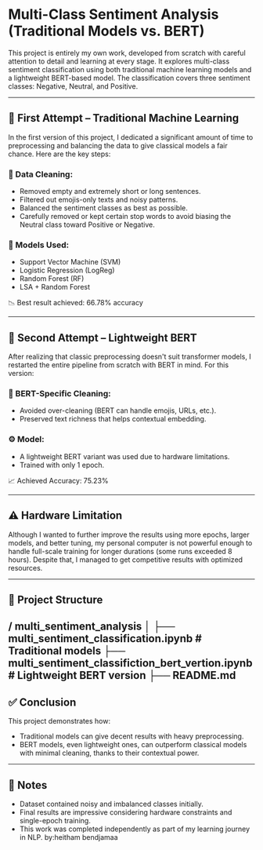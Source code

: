# Multi-Class Sentiment Analysis (Traditional Models vs. BERT)

This project is entirely my own work, developed from scratch with careful attention to detail and learning at every stage. It explores multi-class sentiment classification using both traditional machine learning models and a lightweight BERT-based model. The classification covers three sentiment classes: Negative, Neutral, and Positive.

---

## 🔁 First Attempt – Traditional Machine Learning

In the first version of this project, I dedicated a significant amount of time to preprocessing and balancing the data to give classical models a fair chance. Here are the key steps:

### 🧹 Data Cleaning:
- Removed empty and extremely short or long sentences.
- Filtered out emojis-only texts and noisy patterns.
- Balanced the sentiment classes as best as possible.
- Carefully removed or kept certain stop words to avoid biasing the Neutral class toward Positive or Negative.

### 🧠 Models Used:
- Support Vector Machine (SVM)
- Logistic Regression (LogReg)
- Random Forest (RF)
- LSA + Random Forest

📉 Best result achieved: 66.78% accuracy

---

## 🔁 Second Attempt – Lightweight BERT

After realizing that classic preprocessing doesn't suit transformer models, I restarted the entire pipeline from scratch with BERT in mind. For this version:

### 🧹 BERT-Specific Cleaning:
- Avoided over-cleaning (BERT can handle emojis, URLs, etc.).
- Preserved text richness that helps contextual embedding.

### ⚙️ Model:
- A lightweight BERT variant was used due to hardware limitations.
- Trained with only 1 epoch.

📈 Achieved Accuracy: 75.23%

---

## ⚠️ Hardware Limitation

Although I wanted to further improve the results using more epochs, larger models, and better tuning, my personal computer is not powerful enough to handle full-scale training for longer durations (some runs exceeded 8 hours). Despite that, I managed to get competitive results with optimized resources.

---

## 📁 Project Structure
/ multi_sentiment_analysis
│
├── multi_sentiment_classification.ipynb # Traditional models
├── multi_sentiment_classifiction_bert_vertion.ipynb # Lightweight BERT version
├── README.md
--

## ✅ Conclusion

This project demonstrates how:
- Traditional models can give decent results with heavy preprocessing.
- BERT models, even lightweight ones, can outperform classical models with minimal cleaning, thanks to their contextual power.

---

## 📌 Notes
- Dataset contained noisy and imbalanced classes initially.
- Final results are impressive considering hardware constraints and single-epoch training.
- This work was completed independently as part of my learning journey in NLP.
  by:heitham bendjamaa
